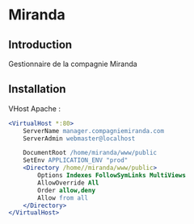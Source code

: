 Miranda
=======

Introduction
------------
Gestionnaire de la compagnie Miranda

Installation
------------

VHost Apache :
```apache
<VirtualHost *:80>
    ServerName manager.compagniemiranda.com
    ServerAdmin webmaster@localhost

    DocumentRoot /home/miranda/www/public
    SetEnv APPLICATION_ENV "prod"
    <Directory /home//miranda/www/public>
        Options Indexes FollowSymLinks MultiViews
        AllowOverride All
        Order allow,deny
        Allow from all
    </Directory>
</VirtualHost>
```
